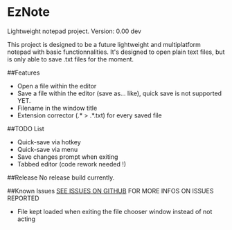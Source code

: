 # EzNote
Lightweight notepad project. Version: 0.00 dev

This project is designed to be a future lightweight and multiplatform notepad with basic functionnalities. It's designed to open plain text files, but is only able to save .txt files for the moment.

##Features
* Open a file within the editor
* Save a file within the editor (save as... like), quick save is not supported YET.
* Filename in the window title
* Extension corrector (.* > .*.txt) for every saved file

##TODO List
* Quick-save via hotkey
* Quick-save via menu
* Save changes prompt when exiting
* Tabbed editor (code rework needed !)

##Release
No release build currently.

##Known Issues
[SEE ISSUES ON GITHUB](https://github.com/GDRMC/EzNote/issues) FOR MORE INFOS ON ISSUES REPORTED
* File kept loaded when exiting the file chooser window instead of not acting
